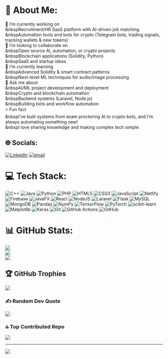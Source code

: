 # 💫 About Me:
🔭 I’m currently working on<br>       &nbspRecruitment/HR SaaS platform with AI-driven job matching<br>       &nbspAutomation tools and bots for crypto (Telegram bots, trading signals, tracking wallets & new tokens)<br>👯 I’m looking to collaborate on<br>       &nbspOpen source AI, automation, or crypto projects<br>       &nbspBlockchain applications (Solidity, Python)<br>       &nbspSaaS and startup ideas<br>🌱 I’m currently learning<br>      &nbspAdvanced Solidity & smart contract patterns<br>      &nbspNext-level ML techniques for audio/image processing<br>     💬 Ask me about<br>      &nbspAI/ML project development and deployment<br>      &nbspCrypto and blockchain automation<br>      &nbspBackend systems (Laravel, Node.js)<br>      &nbspBuilding bots and workflow automation<br>⚡ Fun fact<br>      &nbspI’ve built systems from exam proctoring AI to crypto bots, and I’m always automating something new!<br>      &nbspI love sharing knowledge and making complex tech simple.


## 🌐 Socials:
[![LinkedIn](https://img.shields.io/badge/LinkedIn-%230077B5.svg?logo=linkedin&logoColor=white)](https://linkedin.com/in/tewodros-berhane-9982262aa) [![email](https://img.shields.io/badge/Email-D14836?logo=gmail&logoColor=white)](mailto:tewodrosberhaneabraha@gmail.com) 

# 💻 Tech Stack:
![C++](https://img.shields.io/badge/c++-%2300599C.svg?style=for-the-badge&logo=c%2B%2B&logoColor=white) ![Java](https://img.shields.io/badge/java-%23ED8B00.svg?style=for-the-badge&logo=openjdk&logoColor=white) ![Python](https://img.shields.io/badge/python-3670A0?style=for-the-badge&logo=python&logoColor=ffdd54) ![PHP](https://img.shields.io/badge/php-%23777BB4.svg?style=for-the-badge&logo=php&logoColor=white) ![HTML5](https://img.shields.io/badge/html5-%23E34F26.svg?style=for-the-badge&logo=html5&logoColor=white) ![CSS3](https://img.shields.io/badge/css3-%231572B6.svg?style=for-the-badge&logo=css3&logoColor=white) ![JavaScript](https://img.shields.io/badge/javascript-%23323330.svg?style=for-the-badge&logo=javascript&logoColor=%23F7DF1E) ![Netlify](https://img.shields.io/badge/netlify-%23000000.svg?style=for-the-badge&logo=netlify&logoColor=#00C7B7) ![Firebase](https://img.shields.io/badge/firebase-%23039BE5.svg?style=for-the-badge&logo=firebase) ![JavaFX](https://img.shields.io/badge/javafx-%23FF0000.svg?style=for-the-badge&logo=javafx&logoColor=white) ![React](https://img.shields.io/badge/react-%2320232a.svg?style=for-the-badge&logo=react&logoColor=%2361DAFB) ![NodeJS](https://img.shields.io/badge/node.js-6DA55F?style=for-the-badge&logo=node.js&logoColor=white) ![Laravel](https://img.shields.io/badge/laravel-%23FF2D20.svg?style=for-the-badge&logo=laravel&logoColor=white) ![Flask](https://img.shields.io/badge/flask-%23000.svg?style=for-the-badge&logo=flask&logoColor=white) ![MySQL](https://img.shields.io/badge/mysql-4479A1.svg?style=for-the-badge&logo=mysql&logoColor=white) ![MongoDB](https://img.shields.io/badge/MongoDB-%234ea94b.svg?style=for-the-badge&logo=mongodb&logoColor=white) ![Pandas](https://img.shields.io/badge/pandas-%23150458.svg?style=for-the-badge&logo=pandas&logoColor=white) ![NumPy](https://img.shields.io/badge/numpy-%23013243.svg?style=for-the-badge&logo=numpy&logoColor=white) ![TensorFlow](https://img.shields.io/badge/TensorFlow-%23FF6F00.svg?style=for-the-badge&logo=TensorFlow&logoColor=white) ![PyTorch](https://img.shields.io/badge/PyTorch-%23EE4C2C.svg?style=for-the-badge&logo=PyTorch&logoColor=white) ![scikit-learn](https://img.shields.io/badge/scikit--learn-%23F7931E.svg?style=for-the-badge&logo=scikit-learn&logoColor=white) ![Matplotlib](https://img.shields.io/badge/Matplotlib-%23ffffff.svg?style=for-the-badge&logo=Matplotlib&logoColor=black) ![Keras](https://img.shields.io/badge/Keras-%23D00000.svg?style=for-the-badge&logo=Keras&logoColor=white) ![Git](https://img.shields.io/badge/git-%23F05033.svg?style=for-the-badge&logo=git&logoColor=white) ![GitHub Actions](https://img.shields.io/badge/github%20actions-%232671E5.svg?style=for-the-badge&logo=githubactions&logoColor=white) ![GitHub](https://img.shields.io/badge/github-%23121011.svg?style=for-the-badge&logo=github&logoColor=white)
# 📊 GitHub Stats:
![](https://github-readme-stats.vercel.app/api?username=Tewodros-Berhane&theme=prussian&hide_border=false&include_all_commits=true&count_private=true)<br/>
![](https://nirzak-streak-stats.vercel.app/?user=Tewodros-Berhane&theme=prussian&hide_border=false)<br/>
![](https://github-readme-stats.vercel.app/api/top-langs/?username=Tewodros-Berhane&theme=prussian&hide_border=false&include_all_commits=true&count_private=true&layout=compact)

## 🏆 GitHub Trophies
![](https://github-profile-trophy.vercel.app/?username=Tewodros-Berhane&theme=nord&no-frame=false&no-bg=true&margin-w=4)

### ✍️ Random Dev Quote
![](https://quotes-github-readme.vercel.app/api?type=horizontal&theme=gruvbox)

### 🔝 Top Contributed Repo
![](https://github-contributor-stats.vercel.app/api?username=Tewodros-Berhane&limit=5&theme=merko&combine_all_yearly_contributions=true)

---
[![](https://visitcount.itsvg.in/api?id=Tewodros-Berhane&icon=2&color=9)](https://visitcount.itsvg.in)

<!-- Proudly created with GPRM ( https://gprm.itsvg.in ) -->

